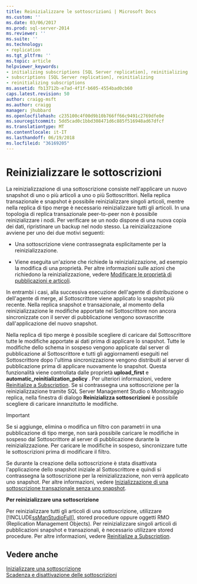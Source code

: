 ```yaml
---
title: Reinizializzare le sottoscrizioni | Microsoft Docs
ms.custom: ''
ms.date: 03/06/2017
ms.prod: sql-server-2014
ms.reviewer: ''
ms.suite: ''
ms.technology:
- replication
ms.tgt_pltfrm: ''
ms.topic: article
helpviewer_keywords:
- initializing subscriptions [SQL Server replication], reinitializing
- subscriptions [SQL Server replication], reinitializing
- reinitializing subscriptions
ms.assetid: fb13712b-e7ad-4f1f-b605-4554bad0cb60
caps.latest.revision: 50
author: craigg-msft
ms.author: craigg
manager: jhubbard
ms.openlocfilehash: c235100c4f00d9b10b766ff66c9491c2769dfe0e
ms.sourcegitcommit: 5dd5cad0c1bbd308471d6c885f516948ad67dfcf
ms.translationtype: MT
ms.contentlocale: it-IT
ms.lasthandoff: 06/19/2018
ms.locfileid: "36169205"
---
```

# <a name="reinitialize-subscriptions"></a>Reinizializzare le sottoscrizioni
  La reinizializzazione di una sottoscrizione consiste nell'applicare un nuovo snapshot di uno o più articoli a uno o più Sottoscrittori. Nella replica transazionale e snapshot è possibile reinizializzare singoli articoli, mentre nella replica di tipo merge è necessario reinizializzare tutti gli articoli. In una topologia di replica transazionale peer-to-peer non è possibile reinizializzare i nodi. Per verificare se un nodo dispone di una nuova copia dei dati, ripristinare un backup nel nodo stesso. La reinizializzazione avviene per uno dei due motivi seguenti:  
  
-   Una sottoscrizione viene contrassegnata esplicitamente per la reinizializzazione.  
  
-   Viene eseguita un'azione che richiede la reinizializzazione, ad esempio la modifica di una proprietà. Per altre informazioni sulle azioni che richiedono la reinizializzazione, vedere [Modificare le proprietà di pubblicazioni e articoli](publish/change-publication-and-article-properties.md).  
  
 In entrambi i casi, alla successiva esecuzione dell'agente di distribuzione o dell'agente di merge, al Sottoscrittore viene applicato lo snapshot più recente. Nella replica snapshot e transazionale, al momento della reinizializzazione le modifiche apportate nel Sottoscrittore non ancora sincronizzate con il server di pubblicazione vengono sovrascritte dall'applicazione del nuovo snapshot.  
  
 Nella replica di tipo merge è possibile scegliere di caricare dal Sottoscrittore tutte le modifiche apportate ai dati prima di applicare lo snapshot. Tutte le modifiche dello schema in sospeso vengono applicate dal server di pubblicazione al Sottoscrittore e tutti gli aggiornamenti eseguiti nel Sottoscrittore dopo l'ultima sincronizzazione vengono distribuiti al server di pubblicazione prima di applicare nuovamente lo snapshot. Questa funzionalità viene controllata dalle proprietà **upload_first** e **automatic_reinitialization_policy** . Per ulteriori informazioni, vedere [Reinitialize a Subscription](reinitialize-a-subscription.md). Se si contrassegna una sottoscrizione per la reinizializzazione tramite SQL Server Management Studio o Monitoraggio replica, nella finestra di dialogo **Reinizializza sottoscrizioni** è possibile scegliere di caricare innanzitutto le modifiche.  
  
> [!IMPORTANT]  
>  Se si aggiunge, elimina o modifica un filtro con parametri in una pubblicazione di tipo merge, non sarà possibile caricare le modifiche in sospeso dal Sottoscrittore al server di pubblicazione durante la reinizializzazione. Per caricare le modifiche in sospeso, sincronizzare tutte le sottoscrizioni prima di modificare il filtro.  
  
 Se durante la creazione della sottoscrizione è stata disattivata l'applicazione dello snapshot iniziale al Sottoscrittore e quindi si contrassegna la sottoscrizione per la reinizializzazione, non verrà applicato uno snapshot. Per altre informazioni, vedere [Inizializzazione di una sottoscrizione transazionale senza uno snapshot](initialize-a-transactional-subscription-without-a-snapshot.md).  
  
 **Per reinizializzare una sottoscrizione**  
  
 Per reinizializzare tutti gli articoli di una sottoscrizione, utilizzare [!INCLUDE[ssManStudioFull](../../includes/ssmanstudiofull-md.md)], stored procedure oppure oggetti RMO (Replication Management Objects). Per reinizializzare singoli articoli di pubblicazioni snapshot e transazionali, è necessario utilizzare stored procedure. Per altre informazioni, vedere [Reinitialize a Subscription](reinitialize-a-subscription.md).  
  
## <a name="see-also"></a>Vedere anche  
 [Inizializzare una sottoscrizione](initialize-a-subscription.md)   
 [Scadenza e disattivazione delle sottoscrizioni](subscription-expiration-and-deactivation.md)  
  
  